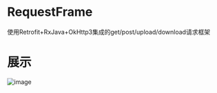 
# RequestFrame
使用Retrofit+RxJava+OkHttp3集成的get/post/upload/download请求框架

# 展示

![image](https://github.com/DanielZhanggc/RequestFrame/Main.png)

